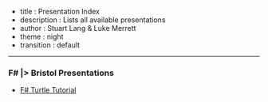 - title : Presentation Index
- description : Lists all available presentations
- author : Stuart Lang & Luke Merrett
- theme : night
- transition : default

***

### F# |> Bristol Presentations

* [F# Turtle Tutorial](FSharpTurtleTutorial.html)